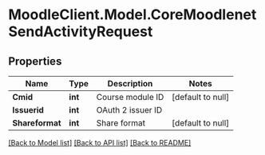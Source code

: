 # MoodleClient.Model.CoreMoodlenetSendActivityRequest

## Properties

Name | Type | Description | Notes
------------ | ------------- | ------------- | -------------
**Cmid** | **int** | Course module ID | [default to null]
**Issuerid** | **int** | OAuth 2 issuer ID | 
**Shareformat** | **int** | Share format | [default to null]

[[Back to Model list]](../README.md#documentation-for-models) [[Back to API list]](../README.md#documentation-for-api-endpoints) [[Back to README]](../README.md)

